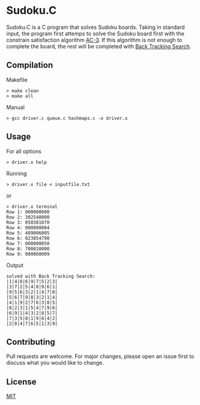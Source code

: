 # Sudoku.C

Sudoku.C is a C program that solves Sudoku boards. Taking in standard input, the program first
attemps to solve the Sudoku board first with the constrain satisfaction algorithm [AC-3](https://en.wikipedia.org/wiki/AC-3_algorithm).
If this algorithm is not enough to complete the board, the rest will be completed with [Back Tracking Search](https://en.wikipedia.org/wiki/Backtracking).

## Compilation

Makefile

```
> make clean
> make all
```

Manual

```
> gcc driver.c queue.c hashmaps.c -o driver.x
```

## Usage

For all options

```
> driver.x help
```

Running

```
> driver.x file < inputfile.txt
```

or

```
> driver.x terminal
Row 1: 000000000
Row 2: 302540000
Row 3: 050301070
Row 4: 000000004
Row 5: 409006005
Row 6: 023054790
Row 7: 000000050
Row 8: 700810000
Row 9: 080060009
```

Output

```
solved with Back Tracking Search:
|1|4|8|6|9|7|5|2|3|
|3|7|2|5|4|8|9|6|1|
|9|5|6|3|2|1|4|7|8|
|5|6|7|9|8|3|2|1|4|
|4|1|9|2|7|6|3|8|5|
|8|2|3|1|5|4|7|9|6|
|6|9|1|4|3|2|8|5|7|
|7|3|5|8|1|9|6|4|2|
|2|8|4|7|6|5|1|3|9|
```

## Contributing

Pull requests are welcome. For major changes, please open an issue first to discuss what you would like to change.

## License

[MIT](https://choosealicense.com/licenses/mit/)
